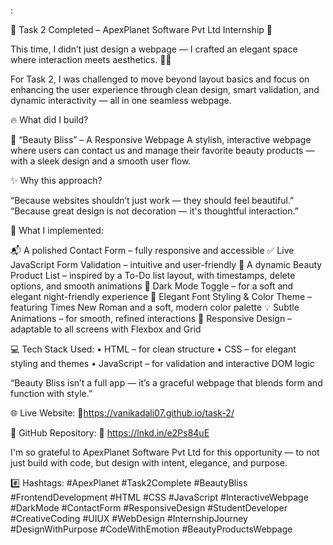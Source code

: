 :

🌟 Task 2 Completed – ApexPlanet Software Pvt Ltd Internship 🌟

This time, I didn’t just design a webpage —
I crafted an elegant space where interaction meets aesthetics. 💄✨

For Task 2, I was challenged to move beyond layout basics and focus on enhancing the user experience through clean design, smart validation, and dynamic interactivity — all in one seamless webpage.

🔥 What did I build?

💅 “Beauty Bliss” – A Responsive Webpage
A stylish, interactive webpage where users can contact us and manage their favorite beauty products — with a sleek design and a smooth user flow.

✨ Why this approach?

“Because websites shouldn’t just work — they should feel beautiful.”
“Because great design is not decoration — it's thoughtful interaction.”

🎯 What I implemented:

📬 A polished Contact Form – fully responsive and accessible
✅ Live JavaScript Form Validation – intuitive and user-friendly
📝 A dynamic Beauty Product List – inspired by a To-Do list layout, with timestamps, delete options, and smooth animations
🌙 Dark Mode Toggle – for a soft and elegant night-friendly experience
🎨 Elegant Font Styling & Color Theme – featuring Times New Roman and a soft, modern color palette
💡 Subtle Animations – for smooth, refined interactions
📱 Responsive Design – adaptable to all screens with Flexbox and Grid

💻 Tech Stack Used:
• HTML – for clean structure
• CSS – for elegant styling and themes
• JavaScript – for validation and interactive DOM logic

“Beauty Bliss isn’t a full app — it’s a graceful webpage that blends form and function with style.”

🌐 Live Website:
🔗https://vanikadali07.github.io/task-2/

📂 GitHub Repository:
🔗 https://lnkd.in/e2Ps84uE

I'm so grateful to ApexPlanet Software Pvt Ltd for this opportunity — to not just build with code, but design with intent, elegance, and purpose.

#️⃣ Hashtags:
#ApexPlanet #Task2Complete #BeautyBliss #FrontendDevelopment #HTML #CSS #JavaScript
#InteractiveWebpage #DarkMode #ContactForm #ResponsiveDesign #StudentDeveloper
#CreativeCoding #UIUX #WebDesign #InternshipJourney #DesignWithPurpose
#CodeWithEmotion #BeautyProductsWebpage
